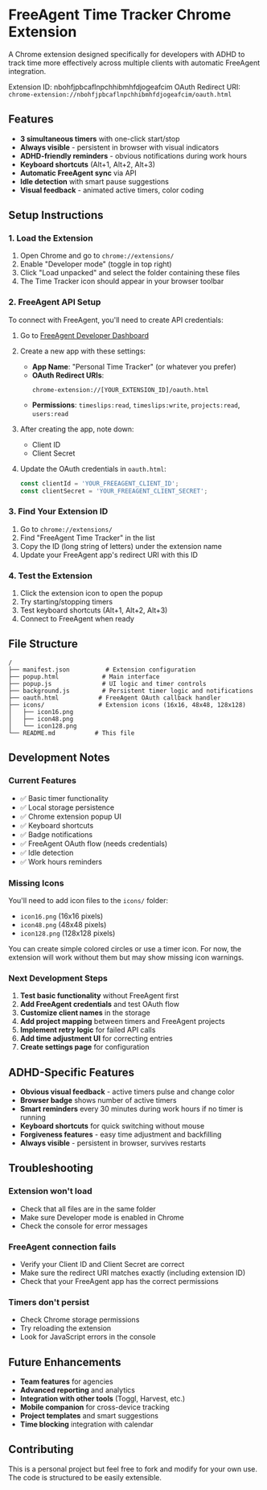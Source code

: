 # FreeAgent Time Tracker Chrome Extension

A Chrome extension designed specifically for developers with ADHD to track time more effectively across multiple clients with automatic FreeAgent integration.

Extension ID: nbohfjpbcaflnpchhibmhfdjogeafcim
OAuth Redirect URI:
```chrome-extension://nbohfjpbcaflnpchhibmhfdjogeafcim/oauth.html```

## Features

- **3 simultaneous timers** with one-click start/stop
- **Always visible** - persistent in browser with visual indicators
- **ADHD-friendly reminders** - obvious notifications during work hours
- **Keyboard shortcuts** (Alt+1, Alt+2, Alt+3)
- **Automatic FreeAgent sync** via API
- **Idle detection** with smart pause suggestions
- **Visual feedback** - animated active timers, color coding

## Setup Instructions

### 1. Load the Extension

1. Open Chrome and go to `chrome://extensions/`
2. Enable "Developer mode" (toggle in top right)
3. Click "Load unpacked" and select the folder containing these files
4. The Time Tracker icon should appear in your browser toolbar

### 2. FreeAgent API Setup

To connect with FreeAgent, you'll need to create API credentials:

1. Go to [FreeAgent Developer Dashboard](https://dev.freeagent.com/apps)
2. Create a new app with these settings:
   - **App Name**: "Personal Time Tracker" (or whatever you prefer)
   - **OAuth Redirect URIs**: 
     ```
     chrome-extension://[YOUR_EXTENSION_ID]/oauth.html
     ```
   - **Permissions**: `timeslips:read`, `timeslips:write`, `projects:read`, `users:read`

3. After creating the app, note down:
   - Client ID
   - Client Secret

4. Update the OAuth credentials in `oauth.html`:
   ```javascript
   const clientId = 'YOUR_FREEAGENT_CLIENT_ID';
   const clientSecret = 'YOUR_FREEAGENT_CLIENT_SECRET';
   ```

### 3. Find Your Extension ID

1. Go to `chrome://extensions/`
2. Find "FreeAgent Time Tracker" in the list
3. Copy the ID (long string of letters) under the extension name
4. Update your FreeAgent app's redirect URI with this ID

### 4. Test the Extension

1. Click the extension icon to open the popup
2. Try starting/stopping timers
3. Test keyboard shortcuts (Alt+1, Alt+2, Alt+3)
4. Connect to FreeAgent when ready

## File Structure

```
/
├── manifest.json          # Extension configuration
├── popup.html            # Main interface
├── popup.js              # UI logic and timer controls
├── background.js         # Persistent timer logic and notifications
├── oauth.html           # FreeAgent OAuth callback handler
├── icons/               # Extension icons (16x16, 48x48, 128x128)
│   ├── icon16.png
│   ├── icon48.png
│   └── icon128.png
└── README.md           # This file
```

## Development Notes

### Current Features
- ✅ Basic timer functionality
- ✅ Local storage persistence
- ✅ Chrome extension popup UI
- ✅ Keyboard shortcuts
- ✅ Badge notifications
- ✅ FreeAgent OAuth flow (needs credentials)
- ✅ Idle detection
- ✅ Work hours reminders

### Missing Icons
You'll need to add icon files to the `icons/` folder:
- `icon16.png` (16x16 pixels)
- `icon48.png` (48x48 pixels) 
- `icon128.png` (128x128 pixels)

You can create simple colored circles or use a timer icon. For now, the extension will work without them but may show missing icon warnings.

### Next Development Steps

1. **Test basic functionality** without FreeAgent first
2. **Add FreeAgent credentials** and test OAuth flow
3. **Customize client names** in the storage
4. **Add project mapping** between timers and FreeAgent projects
5. **Implement retry logic** for failed API calls
6. **Add time adjustment UI** for correcting entries
7. **Create settings page** for configuration

## ADHD-Specific Features

- **Obvious visual feedback** - active timers pulse and change color
- **Browser badge** shows number of active timers
- **Smart reminders** every 30 minutes during work hours if no timer is running
- **Keyboard shortcuts** for quick switching without mouse
- **Forgiveness features** - easy time adjustment and backfilling
- **Always visible** - persistent in browser, survives restarts

## Troubleshooting

### Extension won't load
- Check that all files are in the same folder
- Make sure Developer mode is enabled in Chrome
- Check the console for error messages

### FreeAgent connection fails
- Verify your Client ID and Client Secret are correct
- Make sure the redirect URI matches exactly (including extension ID)
- Check that your FreeAgent app has the correct permissions

### Timers don't persist
- Check Chrome storage permissions
- Try reloading the extension
- Look for JavaScript errors in the console

## Future Enhancements

- **Team features** for agencies
- **Advanced reporting** and analytics
- **Integration with other tools** (Toggl, Harvest, etc.)
- **Mobile companion** for cross-device tracking
- **Project templates** and smart suggestions
- **Time blocking** integration with calendar

## Contributing

This is a personal project but feel free to fork and modify for your own use. The code is structured to be easily extensible.

